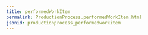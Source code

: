 ```yaml
---
title: performedWorkItem
permalink: ProductionProcess.performedWorkItem.html
jsonid: productionprocess_performedworkitem
---
```


